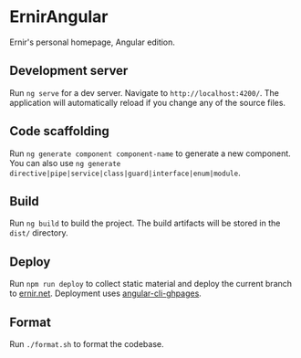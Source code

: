 # ErnirAngular

Ernir's personal homepage, Angular edition.

## Development server

Run `ng serve` for a dev server. Navigate to `http://localhost:4200/`. The application will automatically reload if you change any of the source files.

## Code scaffolding

Run `ng generate component component-name` to generate a new component. You can also use `ng generate directive|pipe|service|class|guard|interface|enum|module`.

## Build

Run `ng build` to build the project. The build artifacts will be stored in the `dist/` directory.

## Deploy

Run `npm run deploy` to collect static material and deploy the current branch to [ernir.net](https://ernir.net/). Deployment uses [angular-cli-ghpages](https://github.com/angular-schule/angular-cli-ghpages).

## Format

Run `./format.sh` to format the codebase.
